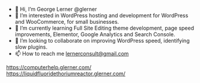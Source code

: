 - 👋 Hi, I’m George Lerner @glerner
- 👀 I’m interested in WordPress hosting and development for WordPress and WooCommerce, for small businesses.
- 🌱 I’m currently learning Full Site Editing theme development, page speed improvements, Elementor, Google Analytics and Search Console.
- 💞️ I’m looking to collaborate on improving WordPress speed, identifying slow plugins.
- 📫 How to reach me lernerconsult@gmail.com

https://computerhelp.glerner.com/
https://liquidfluoridethoriumreactor.glerner.com/

<!---
glerner/glerner is a ✨ special ✨ repository because its `README.md` (this file) appears on your GitHub profile.
You can click the Preview link to take a look at your changes.
--->

